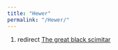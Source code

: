 ```yaml
---
title: "Hewer"
permalink: "/Hewer/"
---
```


1.  redirect [The great black
    scimitar](The_great_black_scimitar "wikilink")